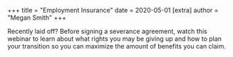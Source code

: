 +++
title = "Employment Insurance"
date = 2020-05-01
[extra]
author = "Megan Smith"
+++

Recently laid off? Before signing a severance agreement, watch this webinar to learn about what rights you may be giving up and how to plan your transition so you can maximize the amount of benefits you can claim.
